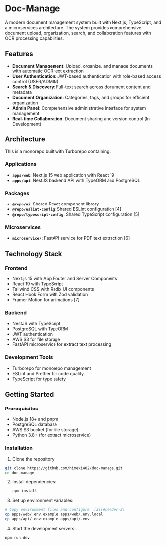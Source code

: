 # Doc-Manage  
  
A modern document management system built with Next.js, TypeScript, and a microservices architecture. The system provides comprehensive document upload, organization, search, and collaboration features with OCR processing capabilities.  
  
## Features  
  
- **Document Management**: Upload, organize, and manage documents with automatic OCR text extraction  
- **User Authentication**: JWT-based authentication with role-based access control (USER/ADMIN)  
- **Search & Discovery**: Full-text search across document content and metadata  
- **Document Organization**: Categories, tags, and groups for efficient organization  
- **Admin Panel**: Comprehensive administrative interface for system management  
- **Real-time Collaboration**: Document sharing and version control (In Development)
  
## Architecture  
  
This is a monorepo built with Turborepo containing:  
  
### Applications  
- **`apps/web`**: Next.js 15 web application with React 19    
- **`apps/api`**: NestJS backend API with TypeORM and PostgreSQL  
  
### Packages  
- **`@repo/ui`**: Shared React component library 
- **`@repo/eslint-config`**: Shared ESLint configuration [4]
- **`@repo/typescript-config`**: Shared TypeScript configuration [5]
  
### Microservices  
- **`microservice/`**: FastAPI service for PDF text extraction [6]
  
## Technology Stack  
  
### Frontend  
- Next.js 15 with App Router and Server Components  
- React 19 with TypeScript  
- Tailwind CSS with Radix UI components  
- React Hook Form with Zod validation  
- Framer Motion for animations [7]
  
### Backend  
- NestJS with TypeScript  
- PostgreSQL with TypeORM  
- JWT authentication  
- AWS S3 for file storage  
- FastAPI microservice for extract text processing  
  
### Development Tools  
- Turborepo for monorepo management  
- ESLint and Prettier for code quality  
- TypeScript for type safety  
  
## Getting Started  
  
### Prerequisites  
- Node.js 18+ and pnpm  
- PostgreSQL database  
- AWS S3 bucket (for file storage)  
- Python 3.8+ (for extract microservice)

### Installation  
  
1. Clone the repository:  
```bash  
git clone https://github.com/himeki402/doc-manage.git  
cd doc-manage
```
2. Install dependencies:
   ```bash
   npm install
   ```
3. Set up environment variables:
```bash
# Copy environment files and configure  [2](#header-2)
cp apps/web/.env.example apps/web/.env.local  
cp apps/api/.env.example apps/api/.env
```
4. Start the development servers:
```bash
npm run dev
```
  
